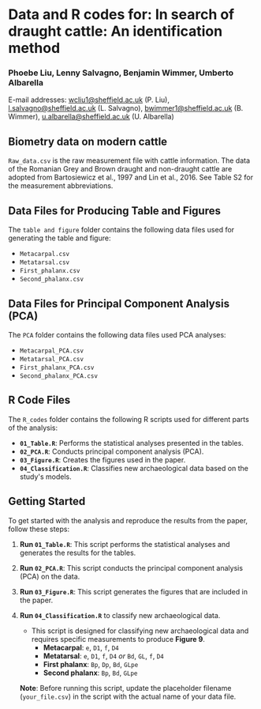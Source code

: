 # Data and R codes for: In search of draught cattle: An identification method


### Phoebe Liu, Lenny Salvagno, Benjamin Wimmer, Umberto Albarella
E-mail addresses: wcliu1@sheffield.ac.uk (P. Liu), l.salvagno@sheffield.ac.uk (L. Salvagno), bwimmer1@sheffield.ac.uk (B. Wimmer), u.albarella@sheffield.ac.uk (U. Albarella)

##  Biometry data on modern cattle


`Raw_data.csv` is the raw measurement file with cattle information.
The data of the Romanian Grey and Brown draught and non-draught cattle are adopted from Bartosiewicz et al., 1997 and Lin et al., 2016.
See Table S2 for the measurement abbreviations.


## Data Files for Producing Table and Figures
The `table and figure` folder contains the following data files used for generating the table and figure:
- `Metacarpal.csv`
- `Metatarsal.csv`
- `First_phalanx.csv`
- `Second_phalanx.csv`

## Data Files for Principal Component Analysis (PCA)
The `PCA` folder contains the following data files used PCA analyses:
- `Metacarpal_PCA.csv`
- `Metatarsal_PCA.csv`
- `First_phalanx_PCA.csv`
- `Second_phalanx_PCA.csv`

## R Code Files

The `R_codes` folder contains the following R scripts used for different parts of the analysis:
- **`01_Table.R`**: Performs the statistical analyses presented in the tables.
- **`02_PCA.R`**: Conducts principal component analysis (PCA).
- **`03_Figure.R`**: Creates the figures used in the paper.
- **`04_Classification.R`**: Classifies new archaeological data based on the study's models.


## Getting Started

To get started with the analysis and reproduce the results from the paper, follow these steps:

1. **Run `01_Table.R`**: This script performs the statistical analyses and generates the results for the tables.
   
2. **Run `02_PCA.R`**: This script conducts the principal component analysis (PCA) on the data. 

3. **Run `03_Figure.R`**: This script generates the figures that are included in the paper. 

4. **Run `04_Classification.R`** to classify new archaeological data.  
   - This script is designed for classifying new archaeological data and requires specific measurements to produce **Figure 9**.  
     - **Metacarpal**: `e`, `D1`, `f`, `D4`  
     - **Metatarsal**: `e`, `D1`, `f`, `D4` *or* `Bd`, `GL`, `f`, `D4`  
     - **First phalanx**: `Bp`, `Dp`, `Bd`, `GLpe`  
     - **Second phalanx**: `Bp`, `Bd`, `GLpe`  

   **Note**: Before running this script, update the placeholder filename (`your_file.csv`) in the script with the actual name of your data file.  
